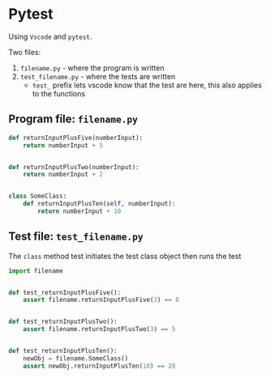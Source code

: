 # Pytest

Using `Vscode` and `pytest`.

Two files:
1. `filename.py` - where the program is written
2. `test_filename.py` - where the tests are written
    * `test_` prefix lets vscode know that the test are here, this also applies to the functions 

## Program file: `filename.py`

```python
def returnInputPlusFive(numberInput):
    return numberInput + 5


def returnInputPlusTwo(numberInput):
    return numberInput + 2


class SomeClass:
    def returnInputPlusTen(self, numberInput):
        return numberInput + 10

```

## Test file: `test_filename.py`
The `class` method test initiates the test class object then runs the test

```python
import filename


def test_returnInputPlusFive():
    assert filename.returnInputPlusFive(3) == 8


def test_returnInputPlusTwo():
    assert filename.returnInputPlusTwo(3) == 5


def test_returnInputPlusTen():
    newObj = filename.SomeClass()
    assert newObj.returnInputPlusTen(10) == 20
```
